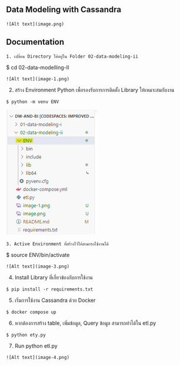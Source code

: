 ## Data Modeling with Cassandra
```
![Alt text](image.png)
```
## Documentation
```
1. เปลี่ยน Directory ให้อยู่ใน Folder 02-data-modeling-ii
```
$ cd 02-data-modelling-II
```
![Alt text](image-1.png)
```
2. สร้าง Environment Python เพื่อรองรับการการติดตั้ง Library ให้เหมาะสมกับงาน
```
$ python -m venv ENV
```
![Alt text](image-2.png)
```
3. Active Environment ที่สร้างไว้ให้สามารถใช้งานได้
```
$ source ENV/bin/activate
```
![Alt text](image-3.png)
```
4. Install Library ที่เกี่ยวข้องกับการใช้งาน
```
$ pip install -r requirements.txt
```
5. เริ่มการใช้งาน Cassandra ด้วย Docker
```
$ docker compose up
```
6. หากต้องการสร้าง table, เพิ่มข้อมูล, Query ข้อมูล สามารถทำได้ใน etl.py
```
$ python ety.py
```
7. Run python etl.py
```
![Alt text](image-4.png)
```